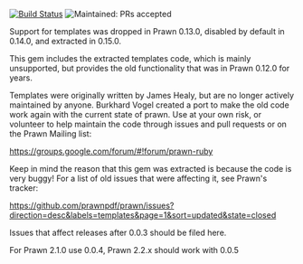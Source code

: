 [![Build Status](https://travis-ci.org/prawnpdf/prawn-templates.svg?branch=master)](https://travis-ci.org/prawnpdf/prawn-templates)
![Maintained: PRs accepted](https://img.shields.io/badge/maintained-PRs_accepted-orange.png)

Support for templates was dropped in Prawn 0.13.0, 
disabled by default in 0.14.0, and extracted in 0.15.0.

This gem includes the extracted templates code, which is mainly 
unsupported, but provides the old functionality that was in
Prawn 0.12.0 for years.

Templates were originally written by James Healy, but are no
longer actively maintained by anyone. Burkhard Vogel created 
a port to make the old code work again with the current state 
of prawn. Use at your own risk, or volunteer to help maintain 
the code through issues and pull requests or on the Prawn 
Mailing list:

https://groups.google.com/forum/#!forum/prawn-ruby

Keep in mind the reason that this gem was extracted is because the 
code is very buggy! For a list of old issues that were affecting
it, see Prawn's tracker:

https://github.com/prawnpdf/prawn/issues?direction=desc&labels=templates&page=1&sort=updated&state=closed

Issues that affect releases after 0.0.3 should be filed here.

For Prawn 2.1.0 use 0.0.4, Prawn 2.2.x should work with 0.0.5